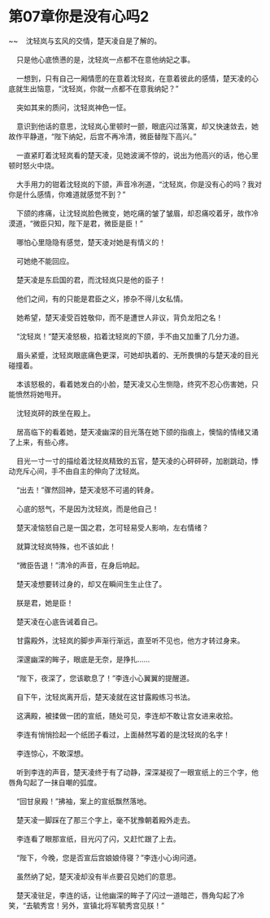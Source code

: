 # 第07章你是没有心吗2
~~&nbsp;&nbsp;&nbsp;&nbsp;沈轻岚与玄风的交情，楚天凌自是了解的。<br><br>&nbsp;&nbsp;&nbsp;&nbsp;只是他心底愤懑的是，沈轻岚一点都不在意他纳妃之事。<br><br>&nbsp;&nbsp;&nbsp;&nbsp;一想到，只有自己一厢情愿的在意着沈轻岚，在意着彼此的感情，楚天凌的心底就生出恼意，“沈轻岚，你就一点都不在意我纳妃？”<br><br>&nbsp;&nbsp;&nbsp;&nbsp;突如其来的质问，沈轻岚神色一怔。<br><br>&nbsp;&nbsp;&nbsp;&nbsp;意识到他话的意思，沈轻岚心里顿时一颤，眼底闪过落寞，却又快速敛去，她故作平静道，“陛下纳妃，后宫不再冷清，微臣替陛下高兴。”<br><br>&nbsp;&nbsp;&nbsp;&nbsp;一直紧盯着沈轻岚看的楚天凌，见她波澜不惊的，说出为他高兴的话，他心里顿时怒火中烧。<br><br>&nbsp;&nbsp;&nbsp;&nbsp;大手用力的钳着沈轻岚的下颌，声音冷冽道，“沈轻岚，你是没有心的吗？我对你是什么感情，你难道就感觉不到？”<br><br>&nbsp;&nbsp;&nbsp;&nbsp;下颌的疼痛，让沈轻岚脸色微变，她吃痛的皱了皱眉，却忍痛咬着牙，故作冷漠道，“微臣只知，陛下是君，微臣是臣！”<br><br>&nbsp;&nbsp;&nbsp;&nbsp;哪怕心里隐隐有感觉，楚天凌对她是有情义的！<br><br>&nbsp;&nbsp;&nbsp;&nbsp;可她绝不能回应。<br><br>&nbsp;&nbsp;&nbsp;&nbsp;楚天凌是东启国的君，而沈轻岚只是他的臣子！<br><br>&nbsp;&nbsp;&nbsp;&nbsp;他们之间，有的只能是君臣之义，掺杂不得儿女私情。<br><br>&nbsp;&nbsp;&nbsp;&nbsp;她希望，楚天凌受百姓敬仰，而不是遭世人非议，背负龙阳之名！<br><br>&nbsp;&nbsp;&nbsp;&nbsp;“沈轻岚！”楚天凌怒极，掐着沈轻岚的下颌，手不由又加重了几分力道。<br><br>&nbsp;&nbsp;&nbsp;&nbsp;眉头紧蹙，沈轻岚眼底痛色更深，可她却执着的、无所畏惧的与楚天凌的目光碰撞着。<br><br>&nbsp;&nbsp;&nbsp;&nbsp;本该怒极的，看着她发白的小脸，楚天凌又心生恻隐，终究不忍心伤害她，只能愤然将她甩开。<br><br>&nbsp;&nbsp;&nbsp;&nbsp;沈轻岚砰的跌坐在殿上。<br><br>&nbsp;&nbsp;&nbsp;&nbsp;居高临下的看着她，楚天凌幽深的目光落在她下颌的指痕上，懊恼的情绪又涌了上来，有些心疼。<br><br>&nbsp;&nbsp;&nbsp;&nbsp;目光一寸一寸的描绘着沈轻岚精致的五官，楚天凌的心砰砰砰，加剧跳动，悸动充斥心间，手不由自主的伸向了沈轻岚。<br><br>&nbsp;&nbsp;&nbsp;&nbsp;“出去！”骤然回神，楚天凌怒不可遏的转身。<br><br>&nbsp;&nbsp;&nbsp;&nbsp;心底的怒气，不是因为沈轻岚，而是他自己！<br><br>&nbsp;&nbsp;&nbsp;&nbsp;楚天凌恼怒自己是一国之君，怎可轻易受人影响，左右情绪？<br><br>&nbsp;&nbsp;&nbsp;&nbsp;就算沈轻岚特殊，也不该如此！<br><br>&nbsp;&nbsp;&nbsp;&nbsp;“微臣告退！”清冷的声音，在身后响起。<br><br>&nbsp;&nbsp;&nbsp;&nbsp;楚天凌想要转过身的，却又在瞬间生生止住了。<br><br>&nbsp;&nbsp;&nbsp;&nbsp;朕是君，她是臣！<br><br>&nbsp;&nbsp;&nbsp;&nbsp;楚天凌在心底告诫着自己。<br><br>&nbsp;&nbsp;&nbsp;&nbsp;甘露殿外，沈轻岚的脚步声渐行渐远，直至听不见也，他方才转过身来。<br><br>&nbsp;&nbsp;&nbsp;&nbsp;深邃幽深的眸子，眼底是无奈，是挣扎……<br><br>&nbsp;&nbsp;&nbsp;&nbsp;“陛下，夜深了，您该歇息了！”李连小心翼翼的提醒道。<br><br>&nbsp;&nbsp;&nbsp;&nbsp;自下午，沈轻岚离开后，楚天凌就在这甘露殿练习书法。<br><br>&nbsp;&nbsp;&nbsp;&nbsp;这满殿，被揉做一团的宣纸，随处可见，李连却不敢让宫女进来收拾。<br><br>&nbsp;&nbsp;&nbsp;&nbsp;李连有悄悄捡起一个纸团子看过，上面赫然写着的是沈轻岚的名字！<br><br>&nbsp;&nbsp;&nbsp;&nbsp;李连惊心，不敢深想。<br><br>&nbsp;&nbsp;&nbsp;&nbsp;听到李连的声音，楚天凌终于有了动静，深深凝视了一眼宣纸上的三个字，他唇角勾起了一抹自嘲的弧度。<br><br>&nbsp;&nbsp;&nbsp;&nbsp;“回甘泉殿！”拂袖，案上的宣纸飘然落地。<br><br>&nbsp;&nbsp;&nbsp;&nbsp;楚天凌一脚踩在了那三个字上，毫不犹豫朝着殿外走去。<br><br>&nbsp;&nbsp;&nbsp;&nbsp;李连看了眼那宣纸，目光闪了闪，又赶忙跟了上去。<br><br>&nbsp;&nbsp;&nbsp;&nbsp;“陛下，今晚，您是否宣后宫娘娘侍寝？”李连小心询问道。<br><br>&nbsp;&nbsp;&nbsp;&nbsp;虽然纳了妃，楚天凌却没有半点要召见她们的意思。<br><br>&nbsp;&nbsp;&nbsp;&nbsp;楚天凌驻足，李连的话，让他幽深的眸子了闪过一道暗芒，唇角勾起了冷笑，“去毓秀宫！另外，宣镇北将军毓秀宫见朕！”<br><br>
                    

<script>_fwqdsqadxfw()</script>
<div><script>_dfwf1dw();</script></div>
<div><script>_dfwf1agdw();</script></div>
                